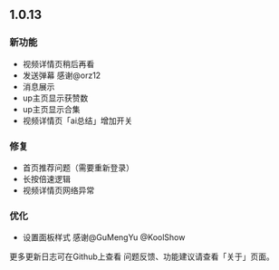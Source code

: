 ## 1.0.13


### 新功能
+ 视频详情页稍后再看
+ 发送弹幕 感谢@orz12
+ 消息展示
+ up主页显示获赞数
+ up主页显示合集
+ 视频详情页「ai总结」增加开关
  
### 修复
+ 首页推荐问题（需要重新登录）
+ 长按倍速逻辑
+ 视频详情页网络异常

### 优化
+ 设置面板样式 感谢@GuMengYu @KoolShow


更多更新日志可在Github上查看
问题反馈、功能建议请查看「关于」页面。
